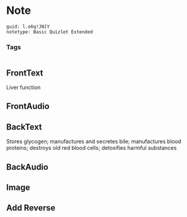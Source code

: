 # Note
```
guid: l.o6q!JN[Y
notetype: Basic Quizlet Extended
```

### Tags
```
```

## FrontText
Liver function

## FrontAudio


## BackText
Stores glycogen; 
manufactures and secretes bile; manufactures blood proteins; 
destroys old red blood cells; 
detoxifies harmful substances

## BackAudio


## Image


## Add Reverse

